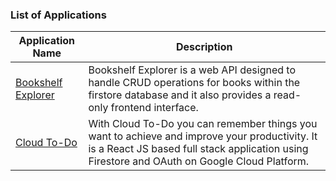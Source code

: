 ### List of Applications

| Application Name                         | Description                                                                                                                                                                                   |
| ---------------------------------------- | --------------------------------------------------------------------------------------------------------------------------------------------------------------------------------------------- |
| [Bookshelf Explorer](bookshelf-explorer) | Bookshelf Explorer is a web API designed to handle CRUD operations for books within the firstore database and it also provides a read-only frontend interface.                                |
| [Cloud To-Do](Cloud-ToDo)                | With Cloud To-Do you can remember things you want to achieve and improve your productivity. It is a React JS based full stack application using Firestore and OAuth on Google Cloud Platform. |
